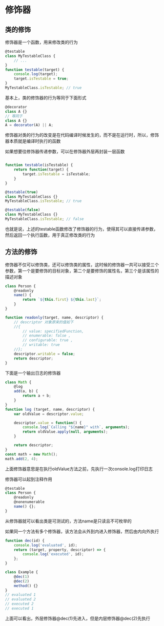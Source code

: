 # 修饰器

## 类的修饰

修饰器是一个函数，用来修改类的行为

```js
@testable
class MyTestableClass {
    // ...
}
function testable(target) {
    console.log(target);
    target.isTestable = true;
}
MyTestableClass.isTestable; // true
```

基本上，类的修饰器的行为等同于下面形式

```js
@decorator
class A {}
// 等同于
class A {}
A = decorator(A) || A;
```

修饰器对类的行为的改变是在代码编译时候发生的，而不是在运行时，所以，修饰器本质就是编译时执行的函数

如果想要往修饰器传递参数，可以在修饰器外层再封装一层函数

```js

function testable(isTestable) {
    return function(target) {
        target.isTestable = isTestable;
    }
}

@testable(true)
class MyTestableClass {}
MyTestableClass.isTestable; // true

@testable(false)
class MyTestableClass {}
MyTestableClass.isTestable; // false
```

也就是说，上述的testable函数修改了修饰器的行为，使得其可以直接传递参数，然后返回一个执行函数，用于真正修改类的行为

## 方法的修饰

修饰器不仅可以修饰类，还可以修饰类的属性，这时候的修饰器一共可以接受三个参数，第一个是要修饰的目标对象，第二个是要修饰的属性名，第三个是该属性的描述对象

```js
class Person {
    @readonly
    name() {
        return `${this.first} ${this.last}`;
    }
}

function readonly(target, name, descriptor) {
    // descriptor 对象原来的值如下
    //{
        // value: specifiedFunction,
        // enumerable: false ,
        // configurable: true ,
        // writable: true
    //};
    descriptor.writable = false;
    return descriptor;
}
```

下面是一个输出日志的修饰器

```js
class Math {
    @log
    add(a, b) {
        return a + b;
    }
}
function log (target, name, descriptor) {
    var oldValue = descriptor.value;

    descriptor.value = function() {
        console.log(`Calling "${name}" with`, arguments);
        return oldValue.apply(null, arguments);
    }

    return descriptor;
}
const math = new Math();
math.add(2, 4);
```

上面修饰器意思是在执行oldValue方法之前，先执行一次console.log打印日志

修饰器可以起到注释作用

```js
@testable
class Person {
    @readonly
    @nonenumerable
    name() {};
}
```

从修饰器就可以看出类是可测试的，方法name是只读且不可枚举的

如果同一个方法有多个修饰器，该方法会从外到内进入修饰器，然后由内向外执行

```js
function dec(id) {
    console.log('evaluated', id);
    return (target, property, descriptor) => {
        console.log('executed', id);
    };
}

class Example {
    @dec(1)
    @dec(2)
    method() {}
}
// evaluated 1
// evaluated 2
// executed 2
// executed 1
```

上面可以看出，外层修饰器@dec(1)先进入，但是内层修饰器@dec(2)先执行
